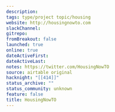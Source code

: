 ```yaml
---
description:
tags: type/project topic/housing
website: http://housingnowto.com
slackChannel:
gitrepo:
fromBreakout: false
launched: true
online: true
dateActiveFirst:
dateActiveLast:
notes: https://twitter.com/HousingNowTO
source: airtable original
hacknight: "[[414]]"
status_archive: ""
status_community: unknown
feature: false
title: HousingNowTO
---
```

